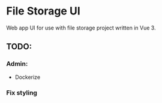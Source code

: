 # File Storage UI

Web app UI for use with file storage project written in Vue 3.

## TODO:

### Admin:

- Dockerize

### Fix styling

